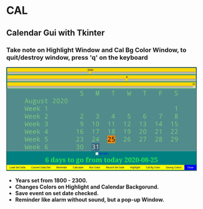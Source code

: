 # CAL
## Calendar Gui with Tkinter
### Take note on Highlight Window and Cal Bg Color Window, to quit/destroy window, press 'q' on the keyboard
![CalGui](/CalGui.png)
* **Years set from 1800 - 2300.**
* **Changes Colors on Highlight and Calendar Backgorund.**
* **Save event on set date checked.**
* **Reminder like alarm without sound, but a pop-up Window.**
